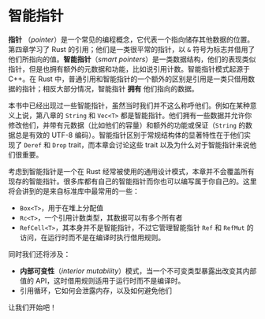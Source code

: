 # 智能指针

**指针** （*pointer*）是一个常见的编程概念，它代表一个指向储存其他数据的位置。第四章学习了 Rust 的引用；他们是一类很平常的指针，以 `&` 符号为标志并借用了他们所指向的值。**智能指针**（*smart pointers*）是一类数据结构，他们的表现类似指针，但是也拥有额外的元数据和功能，比如说引用计数。智能指针模式起源于 C++。在 Rust 中，普通引用和智能指针的一个额外的区别是引用是一类只借用数据的指针；相反大部分情况，智能指针 **拥有** 他们指向的数据。

本书中已经出现过一些智能指针，虽然当时我们并不这么称呼他们。例如在某种意义上说，第八章的 `String` 和 `Vec<T>` 都是智能指针。他们拥有一些数据并允许你修改他们，并带有元数据（比如他们的容量）和额外的功能或保证（`String` 的数据总是有效的 UTF-8 编码）。智能指针区别于常规结构体的显著特性在于他们实现了 `Deref` 和 `Drop` trait，而本章会讨论这些 trait 以及为什么对于智能指针来说他们很重要。

考虑到智能指针是一个在 Rust 经常被使用的通用设计模式，本章并不会覆盖所有现存的智能指针。很多库都有自己的智能指针而你也可以编写属于你自己的。这里将会讲到的是来自标准库中最常用的一些：

* `Box<T>`，用于在堆上分配值
* `Rc<T>`，一个引用计数类型，其数据可以有多个所有者
* `RefCell<T>`，其本身并不是智能指针，不过它管理智能指针 `Ref` 和 `RefMut` 的访问，在运行时而不是在编译时执行借用规则。

同时我们还将涉及：

* **内部可变性**（*interior mutability*）模式，当一个不可变类型暴露出改变其内部值的 API，这时借用规则适用于运行时而不是编译时。
* 引用循环，它如何会泄露内存，以及如何避免他们

让我们开始吧！
